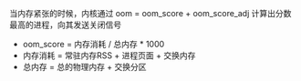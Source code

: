 当内存紧张的时候，内核通过 oom = oom_score + oom_score_adj 计算出分数最高的进程，向其发送关闭信号
- oom_score = 内存消耗 / 总内存 * 1000
- 内存消耗 = 常驻内存RSS + 进程页面 + 交换内存
- 总内存 = 总的物理内存 + 交换分区
